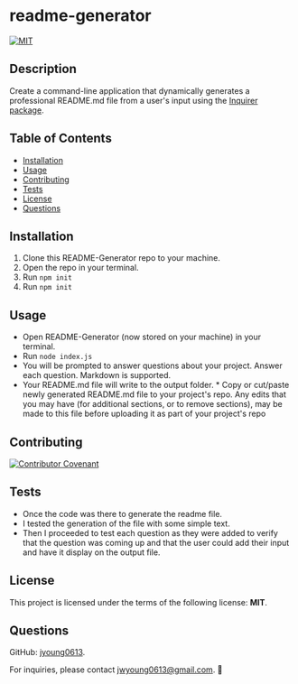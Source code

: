 # readme-generator

  [![MIT](https://img.shields.io/badge/License-MIT-blue.svg)](https://opensource.org/licenses/MIT)

  ## Description
  Create a command-line application that dynamically generates a professional README.md file from a user's input using the [Inquirer package](https://www.npmjs.com/package/inquirer).

  ## Table of Contents
  - [Installation](#Installation)
  - [Usage](#Usage)
  - [Contributing](#Contributing)
  - [Tests](#Tests)
  - [License](#License)
  - [Questions](#Questions)

  ## Installation
  1. Clone this README-Generator repo to your machine. 
  2. Open the repo in your terminal.
  3. Run ```npm init```
  4. Run ```npm init``` 

  ## Usage
  * Open README-Generator (now stored on your machine) in your terminal. 
  * Run ``` node index.js ``` 
  * You will be prompted to answer questions about your project. Answer each question. Markdown is supported. 
  * Your README.md file will write to the output folder. * Copy or cut/paste newly generated README.md file to your project's repo. Any edits that you may have (for additional sections, or to remove sections), may be made to this file before uploading it as part of your project's repo

  ## Contributing
  [![Contributor Covenant](https://img.shields.io/badge/Contributor%20Covenant-2.1-4baaaa.svg)](code_of_conduct.md)

  ## Tests
  * Once the code was there to generate the readme file.  
  * I tested the generation of the file with some simple text.  
  * Then I proceeded to test each question as they were added to verify that the question was coming up and that the user could add their input and have it display on the output     file.

  ## License
  This project is licensed under the terms of the following license: **MIT**.

  ## Questions
  GitHub: [jyoung0613](https://github.com/jyoung0613).  

  For inquiries, please contact jwyoung0613@gmail.com.  :slightly_smiling_face:
